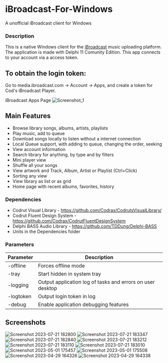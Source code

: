 # iBroadcast-For-Windows
 A unofficial iBroadcast client for Windows
 
### Description
This is a native Windows client for the [iBroadcast](https://ibroadcast.com) music uploading platform. The application is made with Delphi 11 Comunity Edition. This app connects to your account via a access token.

## To obtain the login token:
Go to media.ibroadcast.com -> Account -> Apps, and create a token for Cod's iBroadcast Player.

iBroadcast Apps Page
![Screenshot_1](https://user-images.githubusercontent.com/68193064/235357872-fc1900b2-bb1c-410d-b47f-14a574c27b31.png)

## Main Features
- Browse library songs, albums, artists, playlists
- Play music, add to queue
- Download songs locally to listen without a internet connection
- Local Queue support, with adding to queue, changing the order, seeking
- View account information
- Search library for anything, by type and by filters
- Mini player view
- Shuffle all your songs
- View artwork and Track, Album, Artist or Playlist (Ctrl+Click)
- Sorting any view
- View library as list or as grid
- Home page with recent albums, favorites, history

### Dependencies
- Codrut Visual Library - https://github.com/Codrax/CodrutsVisualLibrary/
- Codrut Fluent Design System - https://github.com/Codrax/CodrutFluentDesignSystem
- Delphi BASS Audio Library - https://github.com/TDDung/Delphi-BASS
- Units in the Dependencies folder

### Parameters
| Parameter  | Description |
| ------------- | ------------- |
| -offline  | Forces offline mode  |
| -tray  | Start hidden in system tray  |
| -logging  | Output application log of tasks and errors on user desktop  |
| -logtoken  | Output login token in log  |
| -debug  | Enable application debugging features  |

## Screenshots

![Screenshot 2023-07-21 182800](https://github.com/Codrax/iBroadcast-For-Windows/assets/68193064/5014b71c-9bb5-4064-8c9a-614a0a716576)
![Screenshot 2023-07-21 183347](https://github.com/Codrax/iBroadcast-For-Windows/assets/68193064/36207884-8a64-49e3-8e26-49fa163465ad)
![Screenshot 2023-07-21 182840](https://github.com/Codrax/iBroadcast-For-Windows/assets/68193064/dea277a4-6f51-4b3c-9ae9-74514361cd09)
![Screenshot 2023-07-21 183212](https://github.com/Codrax/iBroadcast-For-Windows/assets/68193064/0c2cdf4f-bf08-4582-a698-1f88ddf13bc2)
![Screenshot 2023-07-21 183110](https://github.com/Codrax/iBroadcast-For-Windows/assets/68193064/2b051092-c774-4c95-bd94-e5ec15c541e9)
![Screenshot 2023-07-21 183010](https://github.com/Codrax/iBroadcast-For-Windows/assets/68193064/ebf4daf6-99e8-4e53-a107-f28eb0e1f3f7)
![Screenshot 2023-05-01 175457](https://user-images.githubusercontent.com/68193064/235471988-934b9a74-c282-4fcb-bd56-ae6bbc862550.png)
![Screenshot 2023-05-01 175508](https://user-images.githubusercontent.com/68193064/235472002-9db00583-0c24-4eb7-920c-ef9042e8b06f.png)
![Screenshot 2023-04-29 164326](https://user-images.githubusercontent.com/68193064/235306816-f513b165-f72b-46db-ab0a-1faaa44e7092.png)
![Screenshot 2023-04-29 164338](https://user-images.githubusercontent.com/68193064/235306826-371cd980-6631-4943-ae6c-f6c970b126fb.png)
